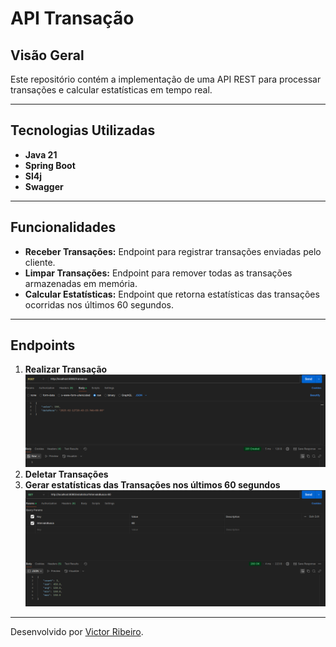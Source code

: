 # API Transação

## Visão Geral
Este repositório contém a implementação de uma API REST para processar transações e calcular estatísticas em tempo real.

---

## Tecnologias Utilizadas
- **Java 21**
- **Spring Boot**
- **Sl4j**
- **Swagger**

---

## Funcionalidades
- **Receber Transações:** Endpoint para registrar transações enviadas pelo cliente.
- **Limpar Transações:** Endpoint para remover todas as transações armazenadas em memória.
- **Calcular Estatísticas:** Endpoint que retorna estatísticas das transações ocorridas nos últimos 60 segundos.

---

## Endpoints
1. **Realizar Transação**
![Transação](assets/img.png)
2. **Deletar Transações**
3. **Gerar estatísticas das Transações nos últimos 60 segundos**
![Estatísticas](assets/img_1.png)

---

Desenvolvido por [Victor Ribeiro](https://github.com/victorribeirog).
